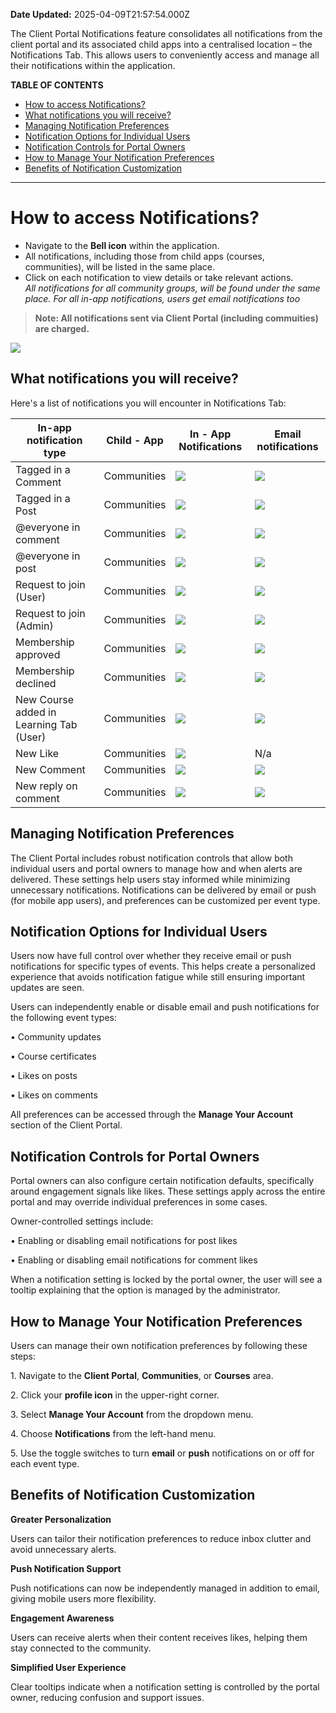 **Date Updated:** 2025-04-09T21:57:54.000Z

The Client Portal Notifications feature consolidates all notifications from the client portal and its associated child apps into a centralised location – the Notifications Tab. This allows users to conveniently access and manage all their notifications within the application. 

  
**TABLE OF CONTENTS**

* [How to access Notifications?](#How-to-access-Notifications?)
* [What notifications you will receive?](#What-notifications-you-will-receive?)
* [Managing Notification Preferences ](#Managing-Notification-Preferences%C2%A0)
* [Notification Options for Individual Users](#Notification-Options-for-Individual-Users)
* [Notification Controls for Portal Owners](#Notification-Controls-for-Portal-Owners)
* [How to Manage Your Notification Preferences](#How-to-Manage-Your-Notification-Preferences)
* [Benefits of Notification Customization](#Benefits-of-Notification-Customization)

---

# **How to access Notifications**?

* Navigate to the **Bell icon** within the application.
* All notifications, including those from child apps (courses, communities), will be listed in the same place.
* Click on each notification to view details or take relevant actions.  
_All notifications for all community groups, will be found under the same place. For all in-app notifications, users get email notifications too_  
> **Note: All notifications sent via Client Portal (including commuities) are charged.**

  
![](https://s3.amazonaws.com/cdn.freshdesk.com/data/helpdesk/attachments/production/155018494278/original/Qe4-RTcXgyFKdrRc9JzMQ7fqm62uNF2GcA.png?1706023715)

##   

## **What notifications you will receive?**

Here's a list of notifications you will encounter in Notifications Tab:  
  
| In-app notification type                | Child - App | In - App Notifications                                                                                                                                       | Email notifications                                                                                                                                          |
| --------------------------------------- | ----------- | ------------------------------------------------------------------------------------------------------------------------------------------------------------ | ------------------------------------------------------------------------------------------------------------------------------------------------------------ |
| Tagged in a Comment                     | Communities | ![](https://s3.amazonaws.com/cdn.freshdesk.com/data/helpdesk/attachments/production/155023253272/original/lOc-Kp8cwObd4MgD_bBi_29enhjuTEkCwA.png?1710953413) | ![](https://s3.amazonaws.com/cdn.freshdesk.com/data/helpdesk/attachments/production/155018502214/original/d4MMc_eBjN2Bgny-V3KASojeoySRanBveQ.png?1706026480) |
| Tagged in a Post                        | Communities | ![](https://s3.amazonaws.com/cdn.freshdesk.com/data/helpdesk/attachments/production/155023253274/original/ESBFQdGzvBlmc9zwB0ChsPHK8YZ3q7yBVQ.png?1710953416) | ![](https://s3.amazonaws.com/cdn.freshdesk.com/data/helpdesk/attachments/production/155018502219/original/_W1rUb0tDktqOAd-UuZcpl34QoY1LXgSpA.png?1706026484) |
| @everyone in comment                    | Communities | ![](https://s3.amazonaws.com/cdn.freshdesk.com/data/helpdesk/attachments/production/155023253276/original/vZw-OBLnmyBi5BWxA-rxqE6P8xMFNQmdpw.png?1710953420) | ![](https://s3.amazonaws.com/cdn.freshdesk.com/data/helpdesk/attachments/production/155018502098/original/XFksGeN0EURC08u0XSG0ftbjVGoIyqrDQw.png?1706026452) |
| @everyone in post                       | Communities | ![](https://s3.amazonaws.com/cdn.freshdesk.com/data/helpdesk/attachments/production/155023253285/original/ly9Dit1Gkw4tY-zIKuZ8mnx6d77bNdRIng.png?1710953424) | ![](https://s3.amazonaws.com/cdn.freshdesk.com/data/helpdesk/attachments/production/155018502220/original/Wbz1UinlOs0TWJf_HqdmKiDGriMJ3W50fQ.png?1706026487) |
| Request to join (User)                  | Communities | ![](https://s3.amazonaws.com/cdn.freshdesk.com/data/helpdesk/attachments/production/155023253290/original/FtlztiIe6L2pqGn_3Puv17qit1CUAWprQg.png?1710953427) | ![](https://s3.amazonaws.com/cdn.freshdesk.com/data/helpdesk/attachments/production/155018502248/original/qu_8aN8JznSmC_nXcRYG3m2-ucle6YlpdA.png?1706026493) |
| Request to join (Admin)                 | Communities | ![](https://s3.amazonaws.com/cdn.freshdesk.com/data/helpdesk/attachments/production/155023253297/original/qqxsCHYipptpVMKHjrNcbIg2Sz95pQ1xxQ.png?1710953429) | ![](https://s3.amazonaws.com/cdn.freshdesk.com/data/helpdesk/attachments/production/155018502235/original/nD_ABERtc1uOUBlL8M8PFZZcu9KPZHAhFg.png?1706026491) |
| Membership approved                     | Communities | ![](https://s3.amazonaws.com/cdn.freshdesk.com/data/helpdesk/attachments/production/155023253298/original/Vt6-nboEgX1XH394gjHyHW6uhWDsgoGgJQ.png?1710953431) | ![](https://s3.amazonaws.com/cdn.freshdesk.com/data/helpdesk/attachments/production/155018502269/original/-jv8RYrBte3Fao-Lc0LGdS3L5piEtnNO0w.png?1706026497) |
| Membership declined                     | Communities | ![](https://s3.amazonaws.com/cdn.freshdesk.com/data/helpdesk/attachments/production/155023253303/original/2Cu_uCnZxdOaEv1Ju3dznioexO0EPzHuMg.png?1710953438) | ![](https://s3.amazonaws.com/cdn.freshdesk.com/data/helpdesk/attachments/production/155018502271/original/hsxzOFMU55BHFiANq98aYOZfF8q0i2JFag.png?1706026500) |
| New Course added in Learning Tab (User) | Communities | ![](https://s3.amazonaws.com/cdn.freshdesk.com/data/helpdesk/attachments/production/155023253304/original/8Vi4Wfsbt4ZsxLo46rDQxAm5jFh5oT26Xg.png?1710953441) | ![](https://s3.amazonaws.com/cdn.freshdesk.com/data/helpdesk/attachments/production/155018502281/original/8SdgkFD_IBNiFGVlpV6PnYe8H5B_3aPHiA.png?1706026503) |
| New Like                                | Communities | ![](https://s3.amazonaws.com/cdn.freshdesk.com/data/helpdesk/attachments/production/155023253307/original/Wi31UPHdfOaz3xJu8b5iqbRU2xF_IhMpGA.png?1710953443) | N/a                                                                                                                                                          |
| New Comment                             | Communities | ![](https://s3.amazonaws.com/cdn.freshdesk.com/data/helpdesk/attachments/production/155023253314/original/tOKdIb9Vohz-bsZL7M3QPQrWvIk9Ar2ubw.png?1710953446) | ![](https://s3.amazonaws.com/cdn.freshdesk.com/data/helpdesk/attachments/production/155023253321/original/UtBQnKCJpJVerTtK4AfRWnkOxllKJHGmLg.png?1710953450) |
| New reply on comment                    | Communities | ![](https://s3.amazonaws.com/cdn.freshdesk.com/data/helpdesk/attachments/production/155023253418/original/cLbHTWzBPbF7Yjh-74hd5l5hwbOLiHEw6w.png?1710953533) | ![](https://s3.amazonaws.com/cdn.freshdesk.com/data/helpdesk/attachments/production/155023253421/original/XzRdoEzGfCktA2dMEuyqtBV1n5p8kZn3cw.png?1710953542) |
  
  
## **Managing Notification Preferences** 

  
The Client Portal includes robust notification controls that allow both individual users and portal owners to manage how and when alerts are delivered. These settings help users stay informed while minimizing unnecessary notifications. Notifications can be delivered by email or push (for mobile app users), and preferences can be customized per event type.

  
## **Notification Options for Individual Users**

  
Users now have full control over whether they receive email or push notifications for specific types of events. This helps create a personalized experience that avoids notification fatigue while still ensuring important updates are seen.

  
Users can independently enable or disable email and push notifications for the following event types:

 • Community updates

 • Course certificates

 • Likes on posts

 • Likes on comments

  
All preferences can be accessed through the **Manage Your Account** section of the Client Portal.

  
## **Notification Controls for Portal Owners**

  
Portal owners can also configure certain notification defaults, specifically around engagement signals like likes. These settings apply across the entire portal and may override individual preferences in some cases.

  
Owner-controlled settings include:

 • Enabling or disabling email notifications for post likes

 • Enabling or disabling email notifications for comment likes

  
When a notification setting is locked by the portal owner, the user will see a tooltip explaining that the option is managed by the administrator.

  
## **How to Manage Your Notification Preferences**

  
Users can manage their own notification preferences by following these steps:

 1\. Navigate to the **Client Portal**, **Communities**, or **Courses** area.

 2\. Click your **profile icon** in the upper-right corner.

 3\. Select **Manage Your Account** from the dropdown menu.

 4\. Choose **Notifications** from the left-hand menu.

 5\. Use the toggle switches to turn **email** or **push** notifications on or off for each event type.

  
## **Benefits of Notification Customization**

  
**Greater Personalization**

Users can tailor their notification preferences to reduce inbox clutter and avoid unnecessary alerts.

  
**Push Notification Support**

Push notifications can now be independently managed in addition to email, giving mobile users more flexibility.

  
**Engagement Awareness**

Users can receive alerts when their content receives likes, helping them stay connected to the community.

  
**Simplified User Experience**

Clear tooltips indicate when a notification setting is controlled by the portal owner, reducing confusion and support issues.
  
  
##   

##   

  